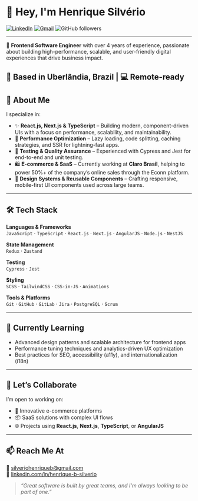 # 👋 Hey, I'm Henrique Silvério

[![LinkedIn](https://img.shields.io/badge/LinkedIn-blue?style=for-the-badge&logo=linkedin&logoColor=white)](https://linkedin.com/in/henrique-b-silverio)
[![Gmail](https://img.shields.io/badge/Gmail-red?style=for-the-badge&logo=gmail&logoColor=white)](mailto:silveriohenriqueb@gmail.com)
![GitHub followers](https://img.shields.io/github/followers/HenrySilverio?style=for-the-badge)

---
🎯 **Frontend Software Engineer** with over 4 years of experience, passionate about building high-performance, scalable, and user-friendly digital experiences that drive business impact.

📍 Based in Uberlândia, Brazil | 💻 Remote-ready
---

## 🚀 About Me

I specialize in:

- ✨ **React.js, Next.js & TypeScript** – Building modern, component-driven UIs with a focus on performance, scalability, and maintainability.
- 🧠 **Performance Optimization** – Lazy loading, code splitting, caching strategies, and SSR for lightning-fast apps.
- 🧪 **Testing & Quality Assurance** – Experienced with Cypress and Jest for end-to-end and unit testing.
- 🛍️ **E-commerce & SaaS** – Currently working at **Claro Brasil**, helping to power 50%+ of the company’s online sales through the Econn platform.
- 🎨 **Design Systems & Reusable Components** – Crafting responsive, mobile-first UI components used across large teams.

---
## 🛠 Tech Stack

**Languages & Frameworks**  
`JavaScript` · `TypeScript` · `React.js` · `Next.js` · `AngularJS` · `Node.js` · `NestJS`

**State Management**  
`Redux` · `Zustand`

**Testing**  
`Cypress` · `Jest`

**Styling**  
`SCSS` · `TailwindCSS` · `CSS-in-JS` · `Animations`

**Tools & Platforms**  
`Git` · `GitHub` · `GitLab` · `Jira` · `PostgreSQL` · `Scrum`

---
## 🌱 Currently Learning

- Advanced design patterns and scalable architecture for frontend apps  
- Performance tuning techniques and analytics-driven UX optimization  
- Best practices for SEO, accessibility (a11y), and internationalization (i18n)

---
## 🤝 Let’s Collaborate

I’m open to working on:

- 🛒 Innovative e-commerce platforms  
- 📦 SaaS solutions with complex UI flows  
- 🌐 Projects using **React.js**, **Next.js**, **TypeScript**, or **AngularJS**

---
## 📫 Reach Me At

📧 [silveriohenriqueb@gmail.com](mailto:silveriohenriqueb@gmail.com)  
💼 [linkedin.com/in/henrique-b-silverio](https://linkedin.com/in/henrique-b-silverio)

> _“Great software is built by great teams, and I'm always looking to be part of one.”_
